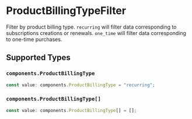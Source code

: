 # ProductBillingTypeFilter

Filter by product billing type. `recurring` will filter data corresponding to subscriptions creations or renewals. `one_time` will filter data corresponding to one-time purchases.


## Supported Types

### `components.ProductBillingType`

```typescript
const value: components.ProductBillingType = "recurring";
```

### `components.ProductBillingType[]`

```typescript
const value: components.ProductBillingType[] = [];
```

